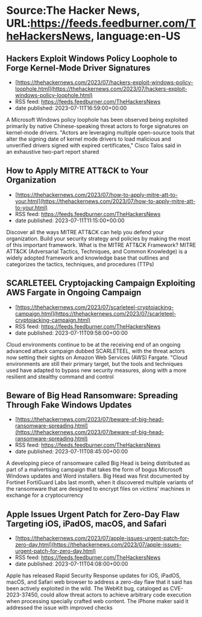 # Source:The Hacker News, URL:https://feeds.feedburner.com/TheHackersNews, language:en-US

## Hackers Exploit Windows Policy Loophole to Forge Kernel-Mode Driver Signatures
 - [https://thehackernews.com/2023/07/hackers-exploit-windows-policy-loophole.html](https://thehackernews.com/2023/07/hackers-exploit-windows-policy-loophole.html)
 - RSS feed: https://feeds.feedburner.com/TheHackersNews
 - date published: 2023-07-11T16:59:00+00:00

A Microsoft Windows policy loophole has been observed being exploited primarily by native Chinese-speaking threat actors to forge signatures on kernel-mode drivers.
"Actors are leveraging multiple open-source tools that alter the signing date of kernel mode drivers to load malicious and unverified drivers signed with expired certificates," Cisco Talos said in an exhaustive two-part report shared

## How to Apply MITRE ATT&CK to Your Organization
 - [https://thehackernews.com/2023/07/how-to-apply-mitre-att-to-your.html](https://thehackernews.com/2023/07/how-to-apply-mitre-att-to-your.html)
 - RSS feed: https://feeds.feedburner.com/TheHackersNews
 - date published: 2023-07-11T11:15:00+00:00

Discover all the ways MITRE ATT&amp;CK can help you defend your organization. Build your security strategy and policies by making the most of this important framework.
What is the MITRE ATT&amp;CK Framework?
MITRE ATT&amp;CK (Adversarial Tactics, Techniques, and Common Knowledge) is a widely adopted framework and knowledge base that outlines and categorizes the tactics, techniques, and procedures (TTPs)

## SCARLETEEL Cryptojacking Campaign Exploiting AWS Fargate in Ongoing Campaign
 - [https://thehackernews.com/2023/07/scarleteel-cryptojacking-campaign.html](https://thehackernews.com/2023/07/scarleteel-cryptojacking-campaign.html)
 - RSS feed: https://feeds.feedburner.com/TheHackersNews
 - date published: 2023-07-11T09:58:00+00:00

Cloud environments continue to be at the receiving end of an ongoing advanced attack campaign dubbed SCARLETEEL, with the threat actors now setting their sights on Amazon Web Services (AWS) Fargate.
"Cloud environments are still their primary target, but the tools and techniques used have adapted to bypass new security measures, along with a more resilient and stealthy command and control

## Beware of Big Head Ransomware: Spreading Through Fake Windows Updates
 - [https://thehackernews.com/2023/07/beware-of-big-head-ransomware-spreading.html](https://thehackernews.com/2023/07/beware-of-big-head-ransomware-spreading.html)
 - RSS feed: https://feeds.feedburner.com/TheHackersNews
 - date published: 2023-07-11T08:45:00+00:00

A developing piece of ransomware called Big Head is being distributed as part of a malvertising campaign that takes the form of bogus Microsoft Windows updates and Word installers.
Big Head was first documented by Fortinet FortiGuard Labs last month, when it discovered multiple variants of the ransomware that are designed to encrypt files on victims' machines in exchange for a cryptocurrency

## Apple Issues Urgent Patch for Zero-Day Flaw Targeting iOS, iPadOS, macOS, and Safari
 - [https://thehackernews.com/2023/07/apple-issues-urgent-patch-for-zero-day.html](https://thehackernews.com/2023/07/apple-issues-urgent-patch-for-zero-day.html)
 - RSS feed: https://feeds.feedburner.com/TheHackersNews
 - date published: 2023-07-11T04:08:00+00:00

Apple has released Rapid Security Response updates for iOS, iPadOS, macOS, and Safari web browser to address a zero-day flaw that it said has been actively exploited in the wild.
The WebKit bug, cataloged as CVE-2023-37450, could allow threat actors to achieve arbitrary code execution when processing specially crafted web content. The iPhone maker said it addressed the issue with improved checks

